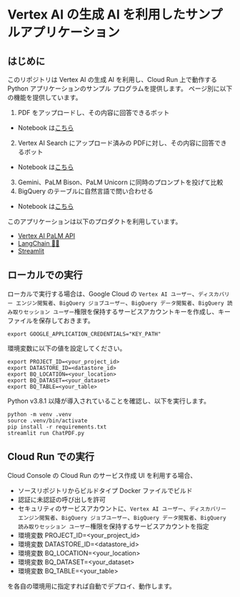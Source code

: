# Vertex AI の生成 AI を利用したサンプルアプリケーション
## はじめに
このリポジトリは Vertex AI の生成 AI を利用し、Cloud Run 上で動作する Python アプリケーションのサンプル プログラムを提供します。
ページ別に以下の機能を提供しています。
1. PDF をアップロードし、その内容に回答できるボット
  - Notebook は[こちら](./notebook/DocQA_PaLM_LangChain.ipynb)
2. Vertex AI Search にアップロード済みの PDFに対し、その内容に回答できるボット
  - Notebook は[こちら](./notebook/DocQA_VertexAISearch.ipynb)
3. Gemini、PaLM Bison、PaLM Unicorn に同時のプロンプトを投げて比較
4. BigQuery のテーブルに自然言語で問い合わせる
  - Notebook は[こちら](./notebook/AskBigQuery.ipynb)

このアプリケーションは以下のプロダクトを利用しています。
- [Vertex AI PaLM API](https://cloud.google.com/vertex-ai/docs/generative-ai/learn/overview)
- [LangChain 🦜️🔗](https://python.langchain.com/docs/get_started/introduction.html)
- [Streamlit](https://streamlit.io/)


## ローカルでの実行
ローカルで実行する場合は、Google Cloud の `Vertex AI ユーザー`、`ディスカバリー エンジン閲覧者`、`BigQuery ジョブユーザー`、`BigQuery データ閲覧者`、`BigQuery 読み取りセッション ユーザー`権限を保持するサービスアカウントキーを作成し、キーファイルを保存しておきます。
```shell
export GOOGLE_APPLICATION_CREDENTIALS="KEY_PATH"
```
環境変数に以下の値を設定してください。
```shell
export PROJECT_ID=<your_project_id>
export DATASTORE_ID=<datastore_id>
export BQ_LOCATION=<your_location>
export BQ_DATASET=<your_dataset>
export BQ_TABLE=<your_table>
```
Python v3.8.1 以降が導入されていることを確認し、以下を実行します。 
```shell
python -m venv .venv
source .venv/bin/activate
pip install -r requirements.txt
streamlit run ChatPDF.py
```
## Cloud Run での実行

Cloud Console の Cloud Run のサービス作成 UI を利用する場合、
- ソースリポジトリからビルドタイプ Docker ファイルでビルド
- 認証に未認証の呼び出しを許可
- セキュリティのサービスアカウントに、`Vertex AI ユーザー`、`ディスカバリー エンジン閲覧者`、`BigQuery ジョブユーザー`、`BigQuery データ閲覧者`、`BigQuery 読み取りセッション ユーザー`権限を保持するサービスアカウントを指定
- 環境変数 PROJECT_ID=<your_project_id>
- 環境変数 DATASTORE_ID=<datastore_id>
- 環境変数 BQ_LOCATION=<your_location>
- 環境変数 BQ_DATASET=<your_dataset>
- 環境変数 BQ_TABLE=<your_table>

を各自の環境用に指定すれば自動でデプロイ、動作します。
